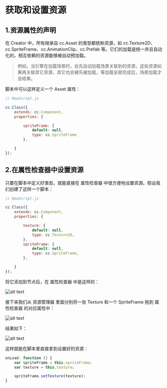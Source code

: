 
# 获取和设置资源

## 1.资源属性的声明
在 Creator 中，所有继承自 cc.Asset 的类型都统称资源，如 cc.Texture2D、cc.SpriteFrame、cc.AnimationClip、cc.Prefab 等。它们的加载是统一并且自动化的，相互依赖的资源能够被自动预加载。

> 例如，当引擎在加载场景时，会先自动加载场景关联到的资源，这些资源如果再关联其它资源，其它也会被先被加载，等加载全部完成后，场景加载才会结束。

脚本中可以这样定义一个 Asset 属性：

```js
// NewScript.js

cc.Class({
    extends: cc.Component,
    properties: {

        spriteFrame: {
            default: null,
            type: cc.SpriteFrame
        },

    }
});
```

## 2.在属性检查器中设置资源
只要在脚本中定义好类型，就能直接在 属性检查器 中很方便地设置资源。假设我们创建了这样一个脚本：

```js
// NewScript.js

cc.Class({
    extends: cc.Component,
    properties: {

        texture: {
            default: null,
            type: cc.Texture2D,
        },
        spriteFrame: {
            default: null,
            type: cc.SpriteFrame,
        },

    }
});
```

将它添加到节点后，在 属性检查器 中是这样的：

![alt text](https://docs.cocos.com/creator/2.4/manual/assets/asset-in-inspector-null.Bl8cByHk.png)

接下来我们从 资源管理器 里面分别将一张 Texture 和一个 SpriteFrame 拖到 属性检查器 的对应属性中：

![alt text](https://docs.cocos.com/creator/2.4/manual/assets/asset-in-inspector-dnd.KfSniE0w.png)

结果如下：

![alt text](https://docs.cocos.com/creator/2.4/manual/assets/asset-in-inspector.BWwiGfB7.png)


这样就能在脚本里直接拿到设置好的资源：
```js
onLoad: function () {
    var spriteFrame = this.spriteFrame;
    var texture = this.texture;

    spriteFrame.setTexture(texture);
}
```
